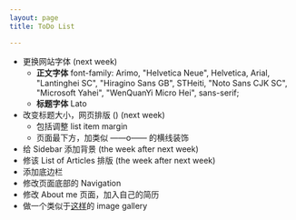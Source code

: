 ```yaml
---
layout: page
title: ToDo List

---
```


* 更换网站字体 (next week)
    - **正文字体** font-family: Arimo, "Helvetica Neue", Helvetica, Arial, "Lantinghei SC", "Hiragino Sans GB", STHeiti, "Noto Sans CJK SC", "Microsoft Yahei", "WenQuanYi Micro Hei", sans-serif;
    - **标题字体** Lato
* 改变标题大小，网页排版 () (next week)
    - 包括调整 list item margin
    - 页面最下方，加类似 ——o—— 的横线装饰
* 给 Sidebar 添加背景 (the week after next week)
* 修该 List of Articles 排版 (the week after next week)
* 添加底边栏
* 修改页面底部的 Navigation
* 修改 About me 页面，加入自己的简历
* 做一个类似于[这样](http://themes.array.is/camera/2014/09/21/yosemite-national-park/)的 image gallery
